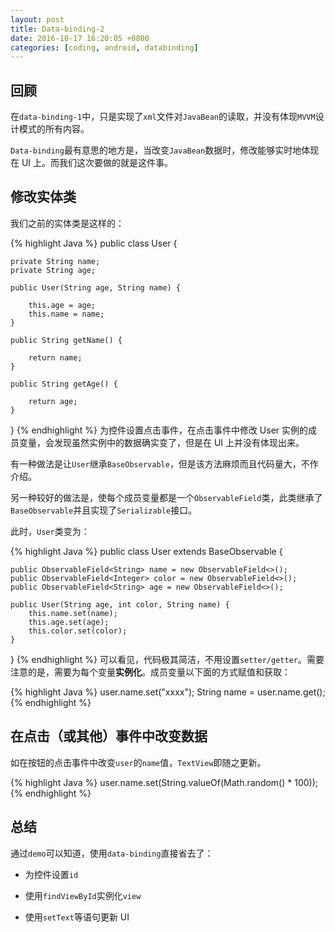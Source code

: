 ```yaml
---
layout: post
title: Data-binding-2
date: 2016-10-17 16:20:05 +0800
categories: [coding, android, databinding]
---
```


## 回顾
在`data-binding-1`中，只是实现了`xml`文件对`JavaBean`的读取，并没有体现`MVVM`设计模式的所有内容。

`Data-binding`最有意思的地方是，当改变`JavaBean`数据时，修改能够实时地体现在 UI 上。而我们这次要做的就是这件事。


## 修改实体类
我们之前的实体类是这样的：

{% highlight Java %}
public class User {

    private String name;
    private String age;

    public User(String age, String name) {

        this.age = age;
        this.name = name;
    }

    public String getName() {

        return name;
    }

    public String getAge() {

        return age;
    }
}
{% endhighlight %}
为控件设置点击事件，在点击事件中修改 User 实例的成员变量，会发现虽然实例中的数据确实变了，但是在 UI 上并没有体现出来。

有一种做法是让`User`继承`BaseObservable`，但是该方法麻烦而且代码量大，不作介绍。

另一种较好的做法是，使每个成员变量都是一个`ObservableField`类，此类继承了`BaseObservable`并且实现了`Serializable`接口。

此时，`User`类变为：

{% highlight Java %}
public class User extends BaseObservable {

    public ObservableField<String> name = new ObservableField<>();
    public ObservableField<Integer> color = new ObservableField<>();
    public ObservableField<String> age = new ObservableField<>();

    public User(String age, int color, String name) {
        this.name.set(name);
        this.age.set(age);
        this.color.set(color);
    }

}
{% endhighlight %}
可以看见，代码极其简洁，不用设置`setter/getter`。需要注意的是，需要为每个变量**实例化**。成员变量以下面的方式赋值和获取：

{% highlight Java %}
user.name.set("xxxx");
String name = user.name.get();
{% endhighlight %}

## 在点击（或其他）事件中改变数据
如在按钮的点击事件中改变`user`的`name`值，`TextView`即随之更新。

{% highlight Java %}
user.name.set(String.valueOf(Math.random() * 100));
{% endhighlight %}

## 总结
通过`demo`可以知道，使用`data-binding`直接省去了：

- 为控件设置`id`  

- 使用`findViewById`实例化`view` 

- 使用`setText`等语句更新 UI
